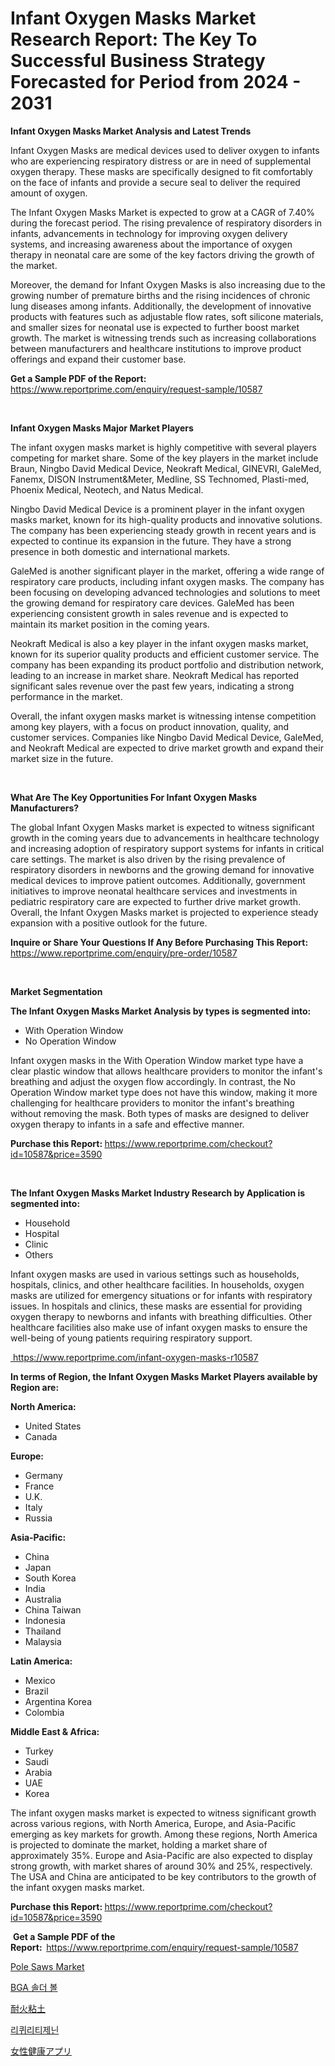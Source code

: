<p><h1>Infant Oxygen Masks Market Research Report: The Key To Successful Business Strategy Forecasted for Period from 2024 - 2031</h1></p><p><strong>Infant Oxygen Masks Market Analysis and Latest Trends</strong></p>
<p><p>Infant Oxygen Masks are medical devices used to deliver oxygen to infants who are experiencing respiratory distress or are in need of supplemental oxygen therapy. These masks are specifically designed to fit comfortably on the face of infants and provide a secure seal to deliver the required amount of oxygen. </p><p>The Infant Oxygen Masks Market is expected to grow at a CAGR of 7.40% during the forecast period. The rising prevalence of respiratory disorders in infants, advancements in technology for improving oxygen delivery systems, and increasing awareness about the importance of oxygen therapy in neonatal care are some of the key factors driving the growth of the market. </p><p>Moreover, the demand for Infant Oxygen Masks is also increasing due to the growing number of premature births and the rising incidences of chronic lung diseases among infants. Additionally, the development of innovative products with features such as adjustable flow rates, soft silicone materials, and smaller sizes for neonatal use is expected to further boost market growth. The market is witnessing trends such as increasing collaborations between manufacturers and healthcare institutions to improve product offerings and expand their customer base.</p></p>
<p><strong>Get a Sample PDF of the Report:&nbsp;</strong> <a href="https://www.reportprime.com/enquiry/request-sample/10587">https://www.reportprime.com/enquiry/request-sample/10587</a></p>
<p>&nbsp;</p>
<p><strong>Infant Oxygen Masks Major Market Players</strong></p>
<p><p>The infant oxygen masks market is highly competitive with several players competing for market share. Some of the key players in the market include Braun, Ningbo David Medical Device, Neokraft Medical, GINEVRI, GaleMed, Fanemx, DISON Instrument&Meter, Medline, SS Technomed, Plasti-med, Phoenix Medical, Neotech, and Natus Medical.</p><p>Ningbo David Medical Device is a prominent player in the infant oxygen masks market, known for its high-quality products and innovative solutions. The company has been experiencing steady growth in recent years and is expected to continue its expansion in the future. They have a strong presence in both domestic and international markets.</p><p>GaleMed is another significant player in the market, offering a wide range of respiratory care products, including infant oxygen masks. The company has been focusing on developing advanced technologies and solutions to meet the growing demand for respiratory care devices. GaleMed has been experiencing consistent growth in sales revenue and is expected to maintain its market position in the coming years.</p><p>Neokraft Medical is also a key player in the infant oxygen masks market, known for its superior quality products and efficient customer service. The company has been expanding its product portfolio and distribution network, leading to an increase in market share. Neokraft Medical has reported significant sales revenue over the past few years, indicating a strong performance in the market.</p><p>Overall, the infant oxygen masks market is witnessing intense competition among key players, with a focus on product innovation, quality, and customer services. Companies like Ningbo David Medical Device, GaleMed, and Neokraft Medical are expected to drive market growth and expand their market size in the future.</p></p>
<p>&nbsp;</p>
<p><strong>What Are The Key Opportunities For Infant Oxygen Masks Manufacturers?</strong></p>
<p><p>The global Infant Oxygen Masks market is expected to witness significant growth in the coming years due to advancements in healthcare technology and increasing adoption of respiratory support systems for infants in critical care settings. The market is also driven by the rising prevalence of respiratory disorders in newborns and the growing demand for innovative medical devices to improve patient outcomes. Additionally, government initiatives to improve neonatal healthcare services and investments in pediatric respiratory care are expected to further drive market growth. Overall, the Infant Oxygen Masks market is projected to experience steady expansion with a positive outlook for the future.</p></p>
<p><strong>Inquire or Share Your Questions If Any Before Purchasing This Report:</strong> <a href="https://www.reportprime.com/enquiry/pre-order/10587">https://www.reportprime.com/enquiry/pre-order/10587</a></p>
<p>&nbsp;</p>
<p><strong>Market Segmentation</strong></p>
<p><strong>The Infant Oxygen Masks Market Analysis by types is segmented into:</strong></p>
<p><ul><li>With Operation Window</li><li>No Operation Window</li></ul></p>
<p><p>Infant oxygen masks in the With Operation Window market type have a clear plastic window that allows healthcare providers to monitor the infant's breathing and adjust the oxygen flow accordingly. In contrast, the No Operation Window market type does not have this window, making it more challenging for healthcare providers to monitor the infant's breathing without removing the mask. Both types of masks are designed to deliver oxygen therapy to infants in a safe and effective manner.</p></p>
<p><strong>Purchase this Report:&nbsp;</strong><a href="https://www.reportprime.com/checkout?id=10587&price=3590">https://www.reportprime.com/checkout?id=10587&price=3590</a></p>
<p>&nbsp;</p>
<p><strong>The Infant Oxygen Masks Market Industry Research by Application is segmented into:</strong></p>
<p><ul><li>Household</li><li>Hospital</li><li>Clinic</li><li>Others</li></ul></p>
<p><p>Infant oxygen masks are used in various settings such as households, hospitals, clinics, and other healthcare facilities. In households, oxygen masks are utilized for emergency situations or for infants with respiratory issues. In hospitals and clinics, these masks are essential for providing oxygen therapy to newborns and infants with breathing difficulties. Other healthcare facilities also make use of infant oxygen masks to ensure the well-being of young patients requiring respiratory support.</p></p>
<p><a href="https://www.reportprime.com/infant-oxygen-masks-r10587">&nbsp;https://www.reportprime.com/infant-oxygen-masks-r10587</a></p>
<p><strong>In terms of Region, the Infant Oxygen Masks Market Players available by Region are:</strong></p>
<p>
    <p> <strong> North America: </strong>
        <ul>
            <li>United States</li>
            <li>Canada</li>
        </ul>
        </p> 
    <p> <strong> Europe: </strong>
        <ul>
            <li>Germany</li>
            <li>France</li>
            <li>U.K.</li>
            <li>Italy</li>
            <li>Russia</li>
        </ul>
        </p> 
    <p> <strong> Asia-Pacific: </strong>
        <ul>
            <li>China</li>
            <li>Japan</li>
            <li>South Korea</li>
            <li>India</li>
            <li>Australia</li>
            <li>China Taiwan</li>
            <li>Indonesia</li>
            <li>Thailand</li>
            <li>Malaysia</li>
        </ul>
        </p> 
    <p> <strong> Latin America: </strong>
        <ul>
            <li>Mexico</li>
            <li>Brazil</li>
            <li>Argentina Korea</li>
            <li>Colombia</li>
        </ul>
        </p> 
    <p> <strong> Middle East & Africa: </strong>
        <ul>
            <li>Turkey</li>
            <li>Saudi</li>
            <li>Arabia</li>
            <li>UAE</li>
            <li>Korea</li>
        </ul>
    </p>
    </p>
<p><p>The infant oxygen masks market is expected to witness significant growth across various regions, with North America, Europe, and Asia-Pacific emerging as key markets for growth. Among these regions, North America is projected to dominate the market, holding a market share of approximately 35%. Europe and Asia-Pacific are also expected to display strong growth, with market shares of around 30% and 25%, respectively. The USA and China are anticipated to be key contributors to the growth of the infant oxygen masks market.</p></p>
<p><strong>Purchase this Report: </strong><a href="https://www.reportprime.com/checkout?id=10587&price=3590">https://www.reportprime.com/checkout?id=10587&price=3590</a></p>
<p>&nbsp;<strong>Get a Sample PDF of the Report:&nbsp;&nbsp;</strong><a href="https://www.reportprime.com/enquiry/request-sample/10587">https://www.reportprime.com/enquiry/request-sample/10587</a></p>
<p><strong></strong></p>
<p><p><a href="https://www.linkedin.com/pulse/pole-saws-market-research-report-its-history-forecast-2024-q9fmc?trackingId=RWtK8zYFoknQq34FShd3lA%3D%3D">Pole Saws Market</a></p><p><a href="https://medium.com/@dallasrrellwg/bga-%EC%86%94%EB%8D%94%EB%B3%BC-%EC%8B%9C%EC%9E%A5%EC%9D%80-%EC%8B%9C%EC%9E%A5-%EC%A0%90%EC%9C%A0%EC%9C%A8-%EC%8B%9C%EC%9E%A5-%EB%8F%99%ED%96%A5-%EB%B0%8F-%EC%8B%9C%EC%9E%A5-%EC%84%B1%EC%9E%A5%EC%97%90-%EB%8C%80%ED%95%9C-%EC%A0%95%EB%B3%B4%EB%A5%BC-%EC%A0%9C%EA%B3%B5%ED%95%A9%EB%8B%88%EB%8B%A4-cd55400f4cb6">BGA 솔더 볼</a></p><p><a href="https://medium.com/@chrispbacon162023/%E4%B8%8D%E6%BA%B6%E6%80%A7%E7%B2%98%E5%9C%9F%E5%B8%82%E5%A0%B4-%E7%AB%B6%E4%BA%89%E5%88%86%E6%9E%90-%E5%B8%82%E5%A0%B4%E5%8B%95%E5%90%91%E3%81%8A%E3%82%88%E3%81%B32031%E5%B9%B4%E3%81%BE%E3%81%A7%E3%81%AE%E4%BA%88%E6%B8%AC-73ed4de5c63e">耐火粘土</a></p><p><a href="https://medium.com/@soloncarter42/%EB%A6%AC%EC%BF%A0%EB%A6%AC%ED%8B%B0%EC%A7%80%EB%8B%8C-%EC%8B%9C%EC%9E%A5-%EC%A0%90%EC%9C%A0%EC%9C%A8-%EB%B3%80%ED%99%94%EC%99%80-%EC%8B%9C%EC%9E%A5-%EC%84%B1%EC%9E%A5-%ED%8A%B8%EB%A0%8C%EB%93%9C-2024-2031-6102c28f691f">리퀴리티제닌</a></p><p><a href="https://medium.com/@timslater46/%E5%A5%B3%E6%80%A7%E3%81%AE%E5%81%A5%E5%BA%B7%E3%82%A2%E3%83%97%E3%83%AA%E5%B8%82%E5%A0%B4%E8%A6%8F%E6%A8%A1-%E5%B8%82%E5%A0%B4%E5%B1%95%E6%9C%9B%E3%81%A8%E5%B8%82%E5%A0%B4%E4%BA%88%E6%B8%AC-2024%E5%B9%B4%E3%81%8B%E3%82%892031%E5%B9%B4%E3%81%BE%E3%81%A7-d1efd97d21b6">女性健康アプリ</a></p></p>
